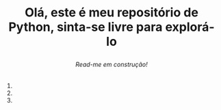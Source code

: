 



<h1> <p align="center"> Olá, este é meu repositório de Python, sinta-se livre para explorá-lo </h1></p>

<h6 align="center"> Read-me em construção! </h6>

<ol>
  <li>
    
  </li>
  <li>
    
  </li>
  <li>
    
  </li>
</ol>
